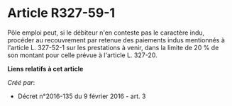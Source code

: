# Article R327-59-1

Pôle emploi peut, si le débiteur n'en conteste pas le caractère indu, procéder au recouvrement par retenue des paiements
indus mentionnés à l'article L. 327-52-1 sur les prestations à venir, dans la limite de 20 % de son montant pour celle prévue
à l'article L. 327-20.

**Liens relatifs à cet article**

_Créé par_:

  - Décret n°2016-135 du 9 février 2016 - art. 3

